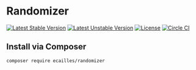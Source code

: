 # Randomizer

[![Latest Stable Version][stable-image]][stable-url]
[![Latest Unstable Version][unstable-image]][unstable-url]
[![License][license-image]][license-url]
[![Circle CI][circleci-image]][circleci-url]

## Install via Composer

```sh
composer require ecailles/randomizer
```

[stable-image]: https://poser.pugx.org/ecailles/randomizer/v/stable
[stable-url]: https://packagist.org/packages/ecailles/randomizer

[unstable-image]: https://poser.pugx.org/ecailles/randomizer/v/unstable
[unstable-url]: https://packagist.org/packages/ecailles/randomizer

[license-image]: https://poser.pugx.org/ecailles/randomizer/license
[license-url]: https://packagist.org/packages/ecailles/randomizer

[circleci-image]: https://circleci.com/gh/ecailles/randomizer.svg?style=svg&circle-token=7103fa94658758fe6e58a71f5ed2d5fc8a7e1d00
[circleci-url]: https://circleci.com/gh/ecailles/randomizer
